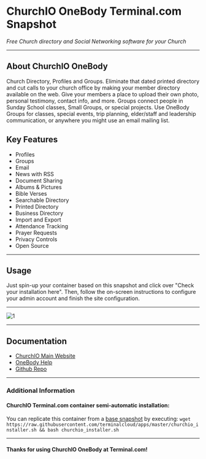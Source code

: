 # **ChurchIO OneBody** Terminal.com Snapshot
*Free Church directory and Social Networking software for your Church*

---

## About ChurchIO OneBody
Church Directory, Profiles and Groups. Eliminate that dated printed directory and cut calls to your church office by making your member directory available on the web. Give your members a place to upload their own photo, personal testimony, contact info, and more. Groups connect people in Sunday School classes, Small Groups, or special projects. Use OneBody Groups for classes, special events, trip planning, elder/staff and leadership communication, or anywhere you might use an email mailing list.



## Key Features
- Profiles  
- Groups  
- Email  
- News with RSS  
- Document Sharing  
- Albums & Pictures  
- Bible Verses  
- Searchable Directory  
- Printed Directory  
- Business Directory  
- Import and Export  
- Attendance Tracking  
- Prayer Requests  
- Privacy Controls  
- Open Source

---

## Usage

Just spin-up your container based on this snapshot and click over "Check your installation here".
Then, follow the on-screen instructions to configure your admin account and finish the site configuration.

---

![1](http://church.io/img/screenshots/directory.png)  

---

## Documentation
- [ChurchIO Main Website](http://www.churchio.com/)
- [OneBody Help](http://church.io/onebody/help/)
- [Github Repo](https://github.com/churchio/onebody)

---

### Additional Information

#### ChurchIO Terminal.com container semi-automatic installation:
You can replicate this container from a [base snapshot](https://www.terminal.com/tiny/FzpHiTXG1K) by executing:
`wget https://raw.githubusercontent.com/terminalcloud/apps/master/churchio_installer.sh && bash churchio_installer.sh`


---

#### Thanks for using ChurchIO OneBody at Terminal.com!